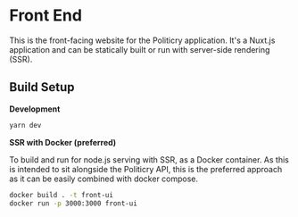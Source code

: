 # Front End

This is the front-facing website for the Politicry application. It's a Nuxt.js application and can be statically built or run with server-side rendering (SSR).

## Build Setup

**Development**

```bash
yarn dev
```

**SSR with Docker (preferred)**

To build and run for node.js serving with SSR, as a Docker container. As this is intended to sit alongside the Politicry API, this is the preferred approach as it can be easily combined with docker compose.

```bash
docker build . -t front-ui
docker run -p 3000:3000 front-ui
```
